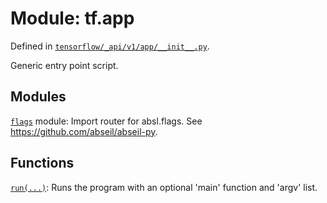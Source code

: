 <div itemscope itemtype="http://developers.google.com/ReferenceObject">
<meta itemprop="name" content="tf.app" />
<meta itemprop="path" content="Stable" />
</div>

# Module: tf.app



Defined in [`tensorflow/_api/v1/app/__init__.py`](/code/stable/tensorflow/_api/v1/app/__init__.py).

Generic entry point script.

## Modules

[`flags`](../tf/app/flags.md) module: Import router for absl.flags. See https://github.com/abseil/abseil-py.

## Functions

[`run(...)`](../tf/app/run.md): Runs the program with an optional 'main' function and 'argv' list.

